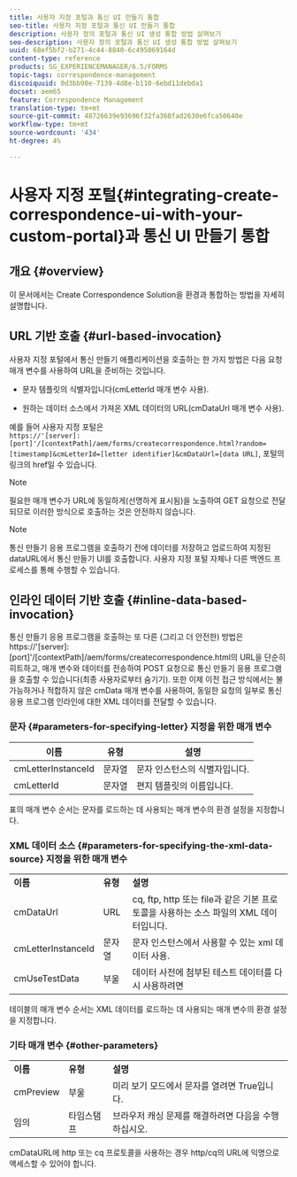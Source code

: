 ```yaml
---
title: 사용자 지정 포털과 통신 UI 만들기 통합
seo-title: 사용자 지정 포털과 통신 UI 만들기 통합
description: 사용자 정의 포털과 통신 UI 생성 통합 방법 살펴보기
seo-description: 사용자 정의 포털과 통신 UI 생성 통합 방법 살펴보기
uuid: 68ef5bf2-b271-4c44-8840-6c495069164d
content-type: reference
products: SG_EXPERIENCEMANAGER/6.5/FORMS
topic-tags: correspondence-management
discoiquuid: 0d3bb98e-7139-4d8e-b110-6ebd11debda1
docset: aem65
feature: Correspondence Management
translation-type: tm+mt
source-git-commit: 48726639e93696f32fa368fad2630e6fca50640e
workflow-type: tm+mt
source-wordcount: '434'
ht-degree: 4%

---
```



# 사용자 지정 포털{#integrating-create-correspondence-ui-with-your-custom-portal}과 통신 UI 만들기 통합

## 개요 {#overview}

이 문서에서는 Create Correspondence Solution을 환경과 통합하는 방법을 자세히 설명합니다.

## URL 기반 호출 {#url-based-invocation}

사용자 지정 포털에서 통신 만들기 애플리케이션을 호출하는 한 가지 방법은 다음 요청 매개 변수를 사용하여 URL을 준비하는 것입니다.

* 문자 템플릿의 식별자입니다(cmLetterId 매개 변수 사용).

* 원하는 데이터 소스에서 가져온 XML 데이터의 URL(cmDataUrl 매개 변수 사용).

예를 들어 사용자 지정 포털은\
`https://'[server]:[port]'/[contextPath]/aem/forms/createcorrespondence.html?random=[timestamp]&cmLetterId=[letter identifier]&cmDataUrl=[data URL]`, 포털의 링크의 href일 수 있습니다.

>[!NOTE]
>
>필요한 매개 변수가 URL에 동일하게(선명하게 표시됨)을 노출하여 GET 요청으로 전달되므로 이러한 방식으로 호출하는 것은 안전하지 않습니다.

>[!NOTE]
>
>통신 만들기 응용 프로그램을 호출하기 전에 데이터를 저장하고 업로드하여 지정된 dataURL에서 통신 만들기 UI를 호출합니다. 사용자 지정 포털 자체나 다른 백엔드 프로세스를 통해 수행할 수 있습니다.

## 인라인 데이터 기반 호출 {#inline-data-based-invocation}

통신 만들기 응용 프로그램을 호출하는 또 다른 (그리고 더 안전한) 방법은 https://&#39;[server]:[port]&#39;/[contextPath]/aem/forms/createcorrespondence.html의 URL을 단순히 히트하고, 매개 변수와 데이터를 전송하여 POST 요청으로 통신 만들기 응용 프로그램을 호출할 수 있습니다(최종 사용자로부터 숨기기). 또한 이제 이전 접근 방식에서는 불가능하거나 적합하지 않은 cmData 매개 변수를 사용하여, 동일한 요청의 일부로 통신 응용 프로그램 인라인에 대한 XML 데이터를 전달할 수 있습니다.

### 문자 {#parameters-for-specifying-letter} 지정을 위한 매개 변수

| **이름** | **유형** | **설명** |
|---|---|---|
| cmLetterInstanceId | 문자열 | 문자 인스턴스의 식별자입니다. |
| cmLetterId | 문자열 | 편지 템플릿의 이름입니다. |

표의 매개 변수 순서는 문자를 로드하는 데 사용되는 매개 변수의 환경 설정을 지정합니다.

### XML 데이터 소스 {#parameters-for-specifying-the-xml-data-source} 지정을 위한 매개 변수

<table>
 <tbody>
  <tr>
   <td><strong>이름</strong></td> 
   <td><strong>유형</strong></td> 
   <td><strong>설명</strong></td> 
  </tr>
  <tr>
   <td>cmDataUrl<br /> </td> 
   <td>URL</td> 
   <td>cq, ftp, http 또는 file과 같은 기본 프로토콜을 사용하는 소스 파일의 XML 데이터입니다.<br /> </td> 
  </tr>
  <tr>
   <td>cmLetterInstanceId</td> 
   <td>문자열</td> 
   <td>문자 인스턴스에서 사용할 수 있는 xml 데이터 사용.</td> 
  </tr>
  <tr>
   <td>cmUseTestData</td> 
   <td>부울</td> 
   <td>데이터 사전에 첨부된 테스트 데이터를 다시 사용하려면</td> 
  </tr>
 </tbody>
</table>

테이블의 매개 변수 순서는 XML 데이터를 로드하는 데 사용되는 매개 변수의 환경 설정을 지정합니다.

### 기타 매개 변수 {#other-parameters}

<table>
 <tbody>
  <tr>
   <td><strong>이름</strong></td> 
   <td><strong>유형</strong></td> 
   <td><strong>설명</strong></td> 
  </tr>
  <tr>
   <td>cmPreview<br /> </td> 
   <td>부울</td> 
   <td>미리 보기 모드에서 문자를 열려면 True입니다.<br /> </td> 
  </tr>
  <tr>
   <td>임의</td> 
   <td>타임스탬프</td> 
   <td>브라우저 캐싱 문제를 해결하려면 다음을 수행하십시오.</td> 
  </tr>
 </tbody>
</table>

cmDataURL에 http 또는 cq 프로토콜을 사용하는 경우 http/cq의 URL에 익명으로 액세스할 수 있어야 합니다.
